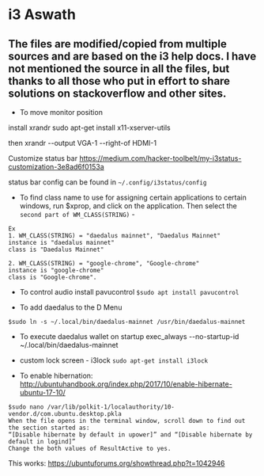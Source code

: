 # i3 Aswath
## The files are modified/copied from multiple sources and are based on the i3 help docs. I have not mentioned the source in all the files, but thanks to all those who put in effort to share solutions on stackoverflow and other sites.
* To move monitor position

install xrandr
sudo apt-get install x11-xserver-utils

then
xrandr --output VGA-1 --right-of HDMI-1


Customize status bar
https://medium.com/hacker-toolbelt/my-i3status-customization-3e8ad6f0153a

status bar config can be found in `~/.config/i3status/config`


* To find class name to use for assigning certain applications to certain windows, 
run $xprop, and click on the application.
Then select the `second part of WM_CLASS(STRING)` - 
```
Ex 
1. WM_CLASS(STRING) = "daedalus mainnet", "Daedalus Mainnet"
instance is "daedalus mainnet"
class is "Daedalus Mainnet"

2. WM_CLASS(STRING) = "google-chrome", "Google-chrome"
instance is "google-chrome"
class is "Google-chrome".
```

* To control audio install pavucontrol
```$sudo apt install pavucontrol```

* To add daedalus to the D Menu

```$sudo ln -s ~/.local/bin/daedalus-mainnet /usr/bin/daedalus-mainnet```

* To execute daedalus wallet on startup 
exec_always --no-startup-id ~/.local/bin/daedalus-mainnet

* custom lock screen - i3lock
```sudo apt-get install i3lock```

* To enable hibernation: 
http://ubuntuhandbook.org/index.php/2017/10/enable-hibernate-ubuntu-17-10/
```
$sudo nano /var/lib/polkit-1/localauthority/10-vendor.d/com.ubuntu.desktop.pkla
When the file opens in the terminal window, scroll down to find out the section started as:
“[Disable hibernate by default in upower]” and “[Disable hibernate by default in logind]”
Change the both values of ResultActive to yes.
```
This works:
https://ubuntuforums.org/showthread.php?t=1042946
